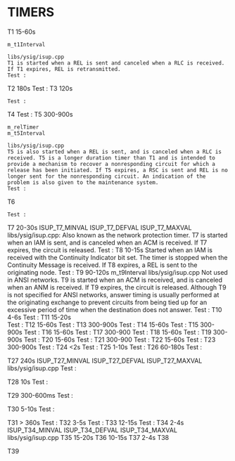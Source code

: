 TIMERS
==================================

T1 
	15-60s 

	m_t1Interval

	libs/ysig/isup.cpp
	T1 is started when a REL is sent and canceled when a RLC is received. If T1 expires, REL is retransmitted.
	Test :
T2
	180s
	Test :
T3
	120s
	
	Test :
T4
	Test :
T5
	300-900s

	m_relTimer
	m_t5Interval

	libs/ysig/isup.cpp
	T5 is also started when a REL is sent, and is canceled when a RLC is received. T5 is a longer duration timer than T1 and is intended to provide a mechanism to recover a nonresponding circuit for which a release has been initiated. If T5 expires, a RSC is sent and REL is no longer sent for the nonresponding circuit. An indication of the problem is also given to the maintenance system.
	Test :
T6
	
	Test :
T7
	20-30s
	ISUP_T7_MINVAL
	ISUP_T7_DEFVAL
	ISUP_T7_MAXVAL
	libs/ysig/isup.cpp:
	Also known as the network protection timer. T7 is started when an IAM is sent, and is canceled when an ACM is received. If T7 expires, the circuit is released.
	Test :
T8
	10-15s
	Started when an IAM is received with the Continuity Indicator bit set. The timer is stopped when the Continuity Message is received. If T8 expires, a REL is sent to the originating node.
	Test :
T9
	90-120s
	m_t9Interval
	libs/ysig/isup.cpp
	Not used in ANSI networks. T9 is started when an ACM is received, and is canceled when an ANM is received. If T9 expires, the circuit is released. Although T9 is not specified for ANSI networks, answer timing is usually performed at the originating exchange to prevent circuits from being tied up for an excessive period of time when the destination does not answer.
	Test :
T10
	4-6s
	Test :
T11
	15-20s	
	Test :
T12
	15-60s
	Test :
T13
	300-900s
	Test :
T14
	15-60s
	Test :
T15
	300-900s
	Test :
T16
	15-60s
	Test :
T17
	300-900
	Test :
T18
	15-60s
	Test :
T19
	300-900s
	Test :
T20
	15-60s
	Test :
T21
	300-900
	Test :
T22
	15-60s
	Test :
T23
	300-900s
	Test :
T24
	<2s
	Test :
T25
	1-10s
	Test :
T26
	60-180s
	Test :

T27
	240s
	ISUP_T27_MINVAL
	ISUP_T27_DEFVAL
	ISUP_T27_MAXVAL
	libs/ysig/isup.cpp
	Test :

T28
	10s
	Test :

T29
	300-600ms
	Test :

T30
	5-10s
	Test :

T31
	> 360s
	Test :
T32
	3-5s
	Test :
T33
	12-15s
	Test :
T34
	2-4s
	ISUP_T34_MINVAL
	ISUP_T34_DEFVAL
	ISUP_T34_MAXVAL
	libs/ysig/isup.cpp
T35
	15-20s
T36
	10-15s
T37
	2-4s
T38
	
T39
